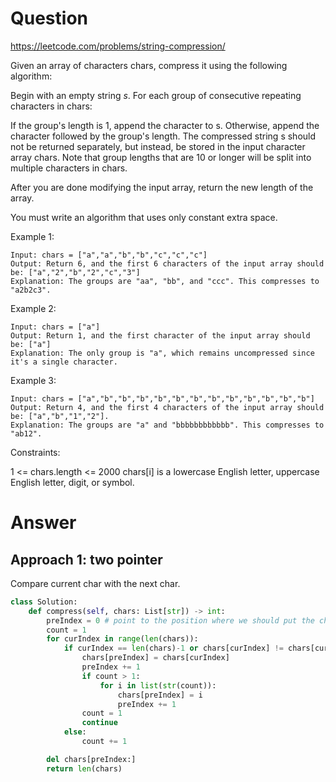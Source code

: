 Question
======

https://leetcode.com/problems/string-compression/

Given an array of characters chars, compress it using the following algorithm:

Begin with an empty string *s*. For each group of consecutive repeating characters in chars:

If the group's length is 1, append the character to s.
Otherwise, append the character followed by the group's length.
The compressed string s should not be returned separately, but instead, be stored in the input character array chars. Note that group lengths that are 10 or longer will be split into multiple characters in chars.

After you are done modifying the input array, return the new length of the array.

You must write an algorithm that uses only constant extra space.


Example 1:

```
Input: chars = ["a","a","b","b","c","c","c"]
Output: Return 6, and the first 6 characters of the input array should be: ["a","2","b","2","c","3"]
Explanation: The groups are "aa", "bb", and "ccc". This compresses to "a2b2c3".
```

Example 2:

```
Input: chars = ["a"]
Output: Return 1, and the first character of the input array should be: ["a"]
Explanation: The only group is "a", which remains uncompressed since it's a single character.
```

Example 3:

```
Input: chars = ["a","b","b","b","b","b","b","b","b","b","b","b","b"]
Output: Return 4, and the first 4 characters of the input array should be: ["a","b","1","2"].
Explanation: The groups are "a" and "bbbbbbbbbbbb". This compresses to "ab12".
```

Constraints:

1 <= chars.length <= 2000
chars[i] is a lowercase English letter, uppercase English letter, digit, or symbol.


Answer
=====


Approach 1: two pointer
----------

Compare current char with the next char.

```python
class Solution:
    def compress(self, chars: List[str]) -> int:
        preIndex = 0 # point to the position where we should put the char.
        count = 1
        for curIndex in range(len(chars)):
            if curIndex == len(chars)-1 or chars[curIndex] != chars[curIndex+1] :
                chars[preIndex] = chars[curIndex]
                preIndex += 1
                if count > 1:
                    for i in list(str(count)):
                        chars[preIndex] = i
                        preIndex += 1
                count = 1
                continue
            else:
                count += 1

        del chars[preIndex:]
        return len(chars)
```
